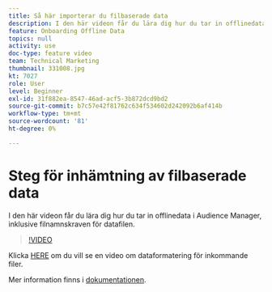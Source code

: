 ```yaml
---
title: Så här importerar du filbaserade data
description: I den här videon får du lära dig hur du tar in offlinedata i Audience Manager, inklusive filnamnskraven för datafilen.
feature: Onboarding Offline Data
topics: null
activity: use
doc-type: feature video
team: Technical Marketing
thumbnail: 331008.jpg
kt: 7027
role: User
level: Beginner
exl-id: 31f882ea-8547-46ad-acf5-3b872dcd9bd2
source-git-commit: b7c57e42f81762c634f534602d242092b6af414b
workflow-type: tm+mt
source-wordcount: '81'
ht-degree: 0%

---
```


# Steg för inhämtning av filbaserade data

I den här videon får du lära dig hur du tar in offlinedata i Audience Manager, inklusive filnamnskraven för datafilen.

>[!VIDEO](https://video.tv.adobe.com/v/331008/?quality=12&learn=on)

Klicka [HERE](formatting-and-ingesting-file-based-data.md) om du vill se en video om dataformatering för inkommande filer.

Mer information finns i [dokumentationen](https://experienceleague.adobe.com/docs/audience-manager/user-guide/implementation-integration-guides/sending-audience-data/batch-data-transfer-process/inbound-s3-filenames.html?lang=sv-SE).
